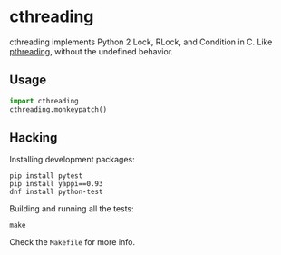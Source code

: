 # cthreading

cthreading implements Python 2 Lock, RLock, and Condition in C.  Like
[pthreading](https://github.com/oVirt/pthreading), without the undefined
behavior.

## Usage

```python
import cthreading
cthreading.monkeypatch()
```

## Hacking

Installing development packages:

```
pip install pytest
pip install yappi==0.93
dnf install python-test
```

Building and running all the tests:

```
make
```

Check the `Makefile` for more info.
